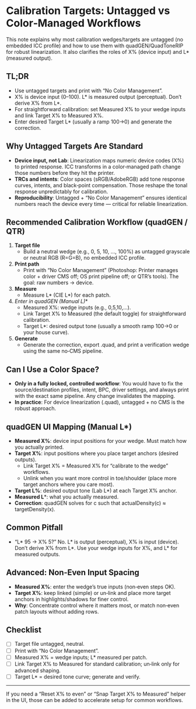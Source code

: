 # Calibration Targets: Untagged vs Color‑Managed Workflows

This note explains why most calibration wedges/targets are untagged (no embedded ICC profile) and how to use them with quadGEN/QuadToneRIP for robust linearization. It also clarifies the roles of X% (device input) and L* (measured output).

## TL;DR
- Use untagged targets and print with “No Color Management”.
- X% is device input (0–100). L* is measured output (perceptual). Don’t derive X% from L*. 
- For straightforward calibration: set Measured X% to your wedge inputs and link Target X% to Measured X%.
- Enter desired Target L* (usually a ramp 100→0) and generate the correction.

## Why Untagged Targets Are Standard
- **Device input, not Lab**: Linearization maps numeric device codes (X%) to printed response. ICC transforms in a color‑managed path change those numbers before they hit the printer.
- **TRCs and intents**: Color spaces (sRGB/AdobeRGB) add tone response curves, intents, and black‑point compensation. Those reshape the tonal response unpredictably for calibration.
- **Reproducibility**: Untagged + “No Color Management” ensures identical numbers reach the device every time — critical for reliable linearization.

## Recommended Calibration Workflow (quadGEN / QTR)
1. **Target file**
   - Build a neutral wedge (e.g., 0, 5, 10, …, 100%) as untagged grayscale or neutral RGB (R=G=B), no embedded ICC profile.
2. **Print path**
   - Print with “No Color Management” (Photoshop: Printer manages color + driver CMS off; OS print pipeline off; or QTR’s tools). The goal: raw numbers → device.
3. **Measure**
   - Measure L* (CIE L*) for each patch.
4. **Enter in quadGEN (Manual L*)**
   - Measured X%: wedge inputs (e.g., 0,5,10,…). 
   - Link Target X% to Measured (the default toggle) for straightforward calibration.
   - Target L*: desired output tone (usually a smooth ramp 100→0 or your house curve).
5. **Generate**
   - Generate the correction, export .quad, and print a verification wedge using the same no‑CMS pipeline.

## Can I Use a Color Space?
- **Only in a fully locked, controlled workflow**: You would have to fix the source/destination profiles, intent, BPC, driver settings, and always print with the exact same pipeline. Any change invalidates the mapping.
- **In practice**: For device linearization (.quad), untagged + no CMS is the robust approach.

## quadGEN UI Mapping (Manual L*)
- **Measured X%**: device input positions for your wedge. Must match how you actually printed.
- **Target X%**: input positions where you place target anchors (desired outputs). 
  - Link Target X% = Measured X% for “calibrate to the wedge” workflows.
  - Unlink when you want more control in toe/shoulder (place more target anchors where you care most).
- **Target L%**: desired output tone (Lab L*) at each Target X% anchor.
- **Measured L***: what you actually measured.
- **Correction**: quadGEN solves for c such that actualDensity(c) ≈ targetDensity(x). 

## Common Pitfall
- “L* 95 → X% 5?” No. L* is output (perceptual), X% is input (device). Don’t derive X% from L*. Use your wedge inputs for X%, and L* for measured outputs.

## Advanced: Non‑Even Input Spacing
- **Measured X%**: enter the wedge’s true inputs (non‑even steps OK).
- **Target X%**: keep linked (simple) or un‑link and place more target anchors in highlights/shadows for finer control.
- **Why**: Concentrate control where it matters most, or match non‑even patch layouts without adding rows.

## Checklist
- [ ] Target file untagged, neutral.
- [ ] Print with “No Color Management”.
- [ ] Measured X% = wedge inputs; L* measured per patch.
- [ ] Link Target X% to Measured for standard calibration; un‑link only for advanced shaping.
- [ ] Target L* = desired tone curve; generate and verify.

---

If you need a “Reset X% to even” or “Snap Target X% to Measured” helper in the UI, those can be added to accelerate setup for common workflows.
